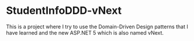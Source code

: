 StudentInfoDDD-vNext
====================

This is a project where I try to use the Domain-Driven Design patterns that I have learned and the new ASP.NET 5 which is also named vNext.
